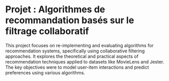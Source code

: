 # Projet : Algorithmes de recommandation basés sur le filtrage collaboratif 

This project focuses on re-implementing and evaluating algorithms for recommendation systems, specifically using collaborative filtering approaches. It explores the theoretical and practical aspects of recommendation techniques applied to datasets like MovieLens and Jester. The key objectives were to model user-item interactions and predict preferences using various algorithms.
